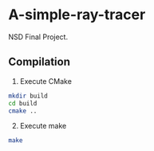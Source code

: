 # A-simple-ray-tracer

NSD Final Project.

## Compilation

1. Execute CMake

```bash
mkdir build
cd build
cmake ..
```

2. Execute make

```bash
make
```
